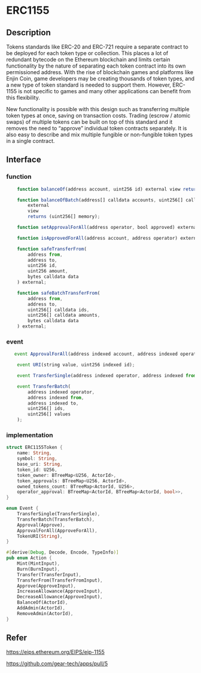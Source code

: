 # ERC1155

## Description
Tokens standards like ERC-20 and ERC-721 require a separate contract to be deployed for each token type or collection. This places a lot of redundant bytecode on the Ethereum blockchain and limits certain functionality by the nature of separating each token contract into its own permissioned address. With the rise of blockchain games and platforms like Enjin Coin, game developers may be creating thousands of token types, and a new type of token standard is needed to support them. However, ERC-1155 is not specific to games and many other applications can benefit from this flexibility.

New functionality is possible with this design such as transferring multiple token types at once, saving on transaction costs. Trading (escrow / atomic swaps) of multiple tokens can be built on top of this standard and it removes the need to “approve” individual token contracts separately. It is also easy to describe and mix multiple fungible or non-fungible token types in a single contract.

## Interface

### function

```js
    function balanceOf(address account, uint256 id) external view returns (uint256);

    function balanceOfBatch(address[] calldata accounts, uint256[] calldata ids)
        external
        view
        returns (uint256[] memory);

    function setApprovalForAll(address operator, bool approved) external;

    function isApprovedForAll(address account, address operator) external view returns (bool);

    function safeTransferFrom(
        address from,
        address to,
        uint256 id,
        uint256 amount,
        bytes calldata data
    ) external;

    function safeBatchTransferFrom(
        address from,
        address to,
        uint256[] calldata ids,
        uint256[] calldata amounts,
        bytes calldata data
    ) external;
```

### event

```js
   event ApprovalForAll(address indexed account, address indexed operator, bool approved);

    event URI(string value, uint256 indexed id);

    event TransferSingle(address indexed operator, address indexed from, address indexed to, uint256 id, uint256 value);

    event TransferBatch(
        address indexed operator,
        address indexed from,
        address indexed to,
        uint256[] ids,
        uint256[] values
    );
```

### implementation

```rust
struct ERC1155Token {
    name: String,
    symbol: String,
    base_uri: String,
    token_id: U256,
    token_owner: BTreeMap<U256, ActorId>,
    token_approvals: BTreeMap<U256, ActorId>,
    owned_tokens_count: BTreeMap<ActorId, U256>,
    operator_approval: BTreeMap<ActorId, BTreeMap<ActorId, bool>>,
}

enum Event {
    TransferSingle(TransferSingle),
    TransferBatch(TransferBatch),
    Approval(Approve),
    ApprovalForAll(ApproveForAll),
    TokenURI(String),
}

#[derive(Debug, Decode, Encode, TypeInfo)]
pub enum Action {
    Mint(MintInput),
    Burn(BurnInput),
    Transfer(TransferInput),
    TransferFrom(TransferFromInput),
    Approve(ApproveInput),
    IncreaseAllowance(ApproveInput),
    DecreaseAllowance(ApproveInput),
    BalanceOf(ActorId),
    AddAdmin(ActorId),
    RemoveAdmin(ActorId),
}
```

## Refer

https://eips.ethereum.org/EIPS/eip-1155

https://github.com/gear-tech/apps/pull/5

